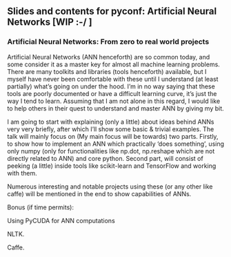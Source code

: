 ## Slides and contents for pyconf: Artificial Neural Networks [WIP :-/ ]


### Artificial Neural Networks: From zero to real world projects


Artificial Neural Networks (ANN henceforth) are so common today, and some consider it as a master key for almost all machine learning problems. There are many toolkits and libraries (tools henceforth) available, but I myself have never been comfortable with these until I understand (at least partially) what’s going on under the hood. I’m in no way saying that these tools are poorly documented or have a difficult learning curve, it’s just the way I tend to learn. Assuming that I am not alone in this regard, I would like to help others in their quest to understand and master ANN by giving my bit.

I am going to start with explaining (only a little) about ideas behind ANNs very very briefly, after which  I’ll show some basic & trivial examples. The talk will mainly focus on (My main focus will be towards) two parts. Firstly, to show how to implement an ANN which practically ‘does something’, using only numpy (only for functionalities like np.dot, np.reshape which are not directly related to ANN) and core python. Second part, will consist of peeking (a little) inside tools like scikit-learn and TensorFlow and working with them.

Numerous interesting and notable projects using these (or any other like caffe) will be mentioned in the end to show capabilities of ANNs.


Bonus (if time permits):

Using PyCUDA for ANN computations

NLTK.

Caffe.
